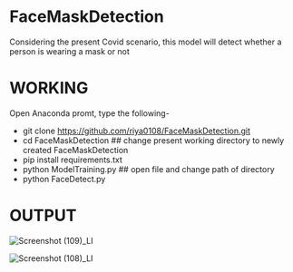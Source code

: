 # FaceMaskDetection
Considering the present Covid scenario, this model will detect whether a person is wearing a mask or not


# WORKING
Open Anaconda promt, type the following- 
* git clone https://github.com/riya0108/FaceMaskDetection.git
 * cd FaceMaskDetection                         ## change present working directory to newly created FaceMaskDetection
 * pip install requirements.txt
 * python ModelTraining.py                      ## open file and change path of directory
 * python FaceDetect.py


# OUTPUT

![Screenshot (109)_LI](https://user-images.githubusercontent.com/70089241/120061132-5edc3e00-c079-11eb-837d-5598b24969ef.jpg)

![Screenshot (108)_LI](https://user-images.githubusercontent.com/70089241/120061136-63085b80-c079-11eb-92bb-fb1f147e6cd4.jpg)

